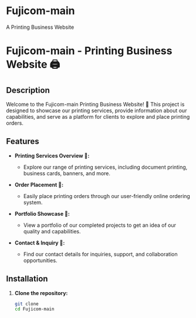 # Fujicom-main
 A Printing Business Website

# Fujicom-main - Printing Business Website 🖨️

## Description

Welcome to the Fujicom-main Printing Business Website! 🚀 This project is designed to showcase our printing services, provide information about our capabilities, and serve as a platform for clients to explore and place printing orders.

## Features

- **Printing Services Overview 📄:**
  - Explore our range of printing services, including document printing, business cards, banners, and more.

- **Order Placement 🛒:**
  - Easily place printing orders through our user-friendly online ordering system.

- **Portfolio Showcase 🎨:**
  - View a portfolio of our completed projects to get an idea of our quality and capabilities.

- **Contact & Inquiry 📧:**
  - Find our contact details for inquiries, support, and collaboration opportunities.

## Installation

1. **Clone the repository:**
   ```bash
   git clone
   cd Fujicom-main
